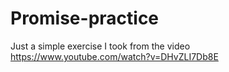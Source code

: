 # Promise-practice

Just a simple exercise I took from the video https://www.youtube.com/watch?v=DHvZLI7Db8E
